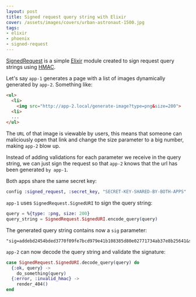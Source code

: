 ```yaml
---
layout: post
title: Signed request query string with Elixir
cover: /assets/images/covers/urban-astronaut-1500.jpg
tags:
- elixir
- phoenix
- signed-request
---
```


[SignedRequest](https://github.com/pilu/signed_request) is a simple [Elixir](http://elixir-lang.org/) module created to
sign request query strings using [HMAC](https://en.wikipedia.org/wiki/Hash-based_message_authentication_code).

Let's say `app-1` generates a page with a list of images dynamically generated by `app-2`.
Something like:

```html
<ul>
  <li>
    <img src="http://app-2.local/generate-image?type=png&size=200">
  <li>
  ...
</ul>
```

The `URL` of that image is viewable by users, this means that someone can maliciously open that link and change the size parameter
to a big number, making `app-2` blow up.

Instead of adding validations for each parameter we receive in the query string, we can just sign the request so that
`app-2` knows that the url has been generated `by app-1`.

Both apps share the same secret key:
```elixir
config :signed_request, :secret_key, "SECRET-KEY-SHARED-BY-BOTH-APPS"
```

`app-1` uses `SignedRequest.SignedURI` to sign the query string:
```elixir
query = %{type: :png, size: 200}
query_string = SignedRequest.SignedURI.encode_query(query)
```

The generated query string contains now a `sig` parameter:
```
"sig=addebd2454bded3770f09fe7bcd979e41b108385d80e02771734ab37e8b25641&size=200&type=png"
```

`app-2` can now decode the query string and validate the signature:
```elixir
case SignedRequest.SignedURI.decode_query(query) do
  {:ok, query} ->
    do_something(query)
  {:error, :invalid_hmac} ->
    render_404()
end
```
